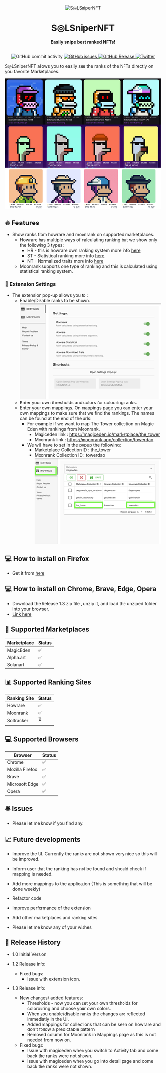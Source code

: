 <div align="center">
  <br>
  <img alt="S◎LSniperNFT" src="https://raw.githubusercontent.com/kcotoi/SOLSniperNFT-Releases/master/images/SolSniperNFTLogo.png" width="300px">
  <h1> S◎LSniperNFT </h1>
  <strong>Easily snipe best ranked NFTs!</strong>
</div>
<br>
<p align="center">
  <img src="https://img.shields.io/github/commit-activity/w/kcotoi/SOLSniperNFT-Releases" alt="GitHub commit activity">
  <a href="https://github.com/kcotoi/SOLSniperNFT-Releases/issues">
    <img src="https://img.shields.io/github/issues/kcotoi/SOLSniperNFT-Releases" alt="GitHub issues">
  </a>
  <a href="https://github.com/kcotoi/SOLSniperNFT-Releases/releases">
    <img src="https://img.shields.io/github/v/release/kcotoi/SOLSniperNFT-Releases.svg?style=flat" alt="GitHub Release">
  </a>
  <a href="https://twitter.com/KC0T0I">
    <img src="https://img.shields.io/twitter/follow/KC0T0I?label=Follow&style=social" alt="Twitter">
  </a>
</p>

S◎LSniperNFT allows you to easily see the ranks of the NFTs directly on you favorite Marketplaces.

![solsnipernft png](images/solsnipernft.png)

## 🔥 Features

- Show ranks from howrare and moonrank on supported marketplaces.
  - Howrare has multiple ways of calculating ranking but we show only the following 3 types:
    - HR - this is howrare own ranking system more info <a href="https://howrare.is/faq/#rarity_calculation">here </a>
    - ST - Statistical ranking more info <a href="https://howrare.is/faq/#statistical_rarity">here</a>
    - NT - Normalized traits more info <a href="https://howrare.is/faq/#trait_normalization">here</a>
  - Moonrank supports one type of ranking and this is calculated using statistical ranking system.

### 📖 Extension Settings

- The extension pop-up allows you to :
  - Enable/Disable ranks to be shown.
    ![Settings png](images/Settings.png)
  - Enter your own thresholds and colors for colouring ranks.
  - Enter your own mappings. On mappings page you can enter your own mappings to make sure that we
    find the rankings. The names can be found at the end of the urls:
    - For example if we want to map The Tower collection on Magic Eden with rankings from Moonrank.
      - Magiceden link : https://magiceden.io/marketplace/the_tower
      - Moonrank link : https://moonrank.app/collection/towerdao
    - We will have to set in the popup the following:
      - Marketplace Collection ID : the_tower
      - Moonrank Collection ID : towerdao
        ![Mappings png](images/Mappings.png)

## 💻 How to install on Firefox

- Get it from <a href="https://addons.mozilla.org/en-US/firefox/addon/solsnipernft/"> here</a>

## 💻 How to install on Chrome, Brave, Edge, Opera

- Download the Release 1.3 zip file , unzip it, and load the unziped folder into your browser.
- <a href="https://github.com/kcotoi/SOLSniperNFT-Releases/releases/download/Release1.3/solsnipernft-v0.1.3-production.zip">Link here</a>

## 🏦 Supported Marketplaces

| Marketplace | Status |
| ----------- | ------ |
| MagicEden   | ✅     |
| Alpha.art   | ✅     |
| Solanart    | ✅     |

## 📊 Supported Ranking Sites

| Ranking Site | Status |
| ------------ | ------ |
| Howrare      | ✅     |
| Moonrank     | ✅     |
| Soltracker   | ⏳     |

## 💻 Supported Browsers

| Browser         | Status |
| --------------- | ------ |
| Chrome          | ✅     |
| Mozilla Firefox | ✅     |
| Brave           | ✅     |
| Microsoft Edge  | ✅     |
| Opera           | ✅     |

## 🛎️ Issues

- Please let me know if you find any.

## 📈 Future developments

- Improve the UI. Currently the ranks are not shown very nice so this will be improved.

- Inform user that the ranking has not be found and should check if mapping is needed.

- Add more mappings to the application (This is something that will be done weekly)

- Refactor code

- Improve performance of the extension

- Add other marketplaces and ranking sites

- Please let me know any of your wishes

## 🎯 Release History

- 1.0 Initial Version

- 1.2 Release info:

  - Fixed bugs:
    - Issue with extension icon.

- 1.3 Release info:
  - New changes/ added features:
    - Thresholds - now you can set your own thresholds for colorouring and choose your own colors.
    - When you enable/disable ranks the changes are reflected immediatly in the UI.
    - Added mappings for collections that can be seen on howrare and don't follow a predictable pattern
    - Removed column for Moonrank in Mappings page as this is not needed from now on.
  - Fixed bugs:
    - Issue with magiceden when you switch to Activity tab and come back the ranks were not shown.
    - Issue with magiceden when you go into detail page and come back the ranks were not shown.

